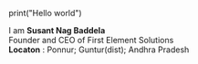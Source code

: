 print("Hello world")



I am **Susant Nag Baddela** \
Founder and CEO of First Element Solutions\
**Locaton** : Ponnur; Guntur(dist); Andhra Pradesh

